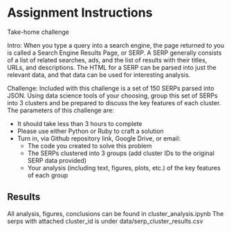 # Assignment Instructions

Take-home challenge

Intro: When you type a query into a search engine, the page returned to you is called a Search Engine Results Page, or SERP. A SERP generally consists of a list of related searches, ads, and the list of results with their titles, URLs, and descriptions. The HTML for a SERP can be parsed into just the relevant data, and that data can be used for interesting analysis.

Challenge: Included with this challenge is a set of 150 SERPs parsed into JSON. Using data science tools of your choosing, group this set of SERPs into 3 clusters and be prepared to discuss the key features of each cluster. The parameters of this challenge are:

* It should take less than 3 hours to complete
* Please use either Python or Ruby to craft a solution
* Turn in, via Github repository link, Google Drive, or email:
    - The code you created to solve this problem
    - The SERPs clustered into 3 groups (add cluster IDs to the original SERP data provided)
    - Your analysis (including text, figures, plots, etc.) of the key features of each group


## Results
All analysis, figures, conclusions can be found in cluster_analysis.ipynb
The serps with attached cluster_id is under data/serp_cluster_results.csv
